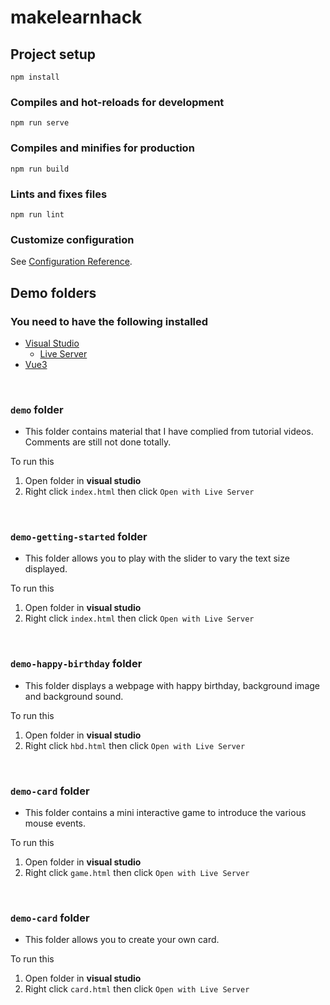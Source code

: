 # makelearnhack

## Project setup
```
npm install
```

### Compiles and hot-reloads for development
```
npm run serve
```

### Compiles and minifies for production
```
npm run build
```

### Lints and fixes files
```
npm run lint
```

### Customize configuration
See [Configuration Reference](https://cli.vuejs.org/config/).

## Demo folders
### You need to have the following installed
- [Visual Studio](https://visualstudio.microsoft.com/downloads/)
    - [Live Server](https://marketplace.visualstudio.com/items?itemName=ritwickdey.LiveServer)
- [Vue3](https://cli.vuejs.org/guide/installation.html)

<br>

### ```demo``` folder
- This folder contains material that I have complied from tutorial videos. Comments are still not done totally.

To run this
1. Open folder in **visual studio**
2. Right click ```index.html``` then click ```Open with Live Server```

<br>

### ```demo-getting-started``` folder
- This folder allows you to play with the slider to vary the text size displayed.

To run this
1. Open folder in **visual studio**
2. Right click ```index.html``` then click ```Open with Live Server```

<br>

### ```demo-happy-birthday``` folder
- This folder displays a webpage with happy birthday, background image and background sound.

To run this
1. Open folder in **visual studio**
2. Right click ```hbd.html``` then click ```Open with Live Server```

<br>

### ```demo-card``` folder
- This folder contains a mini interactive game to introduce the various mouse events.

To run this
1. Open folder in **visual studio**
2. Right click ```game.html``` then click ```Open with Live Server```

<br>

### ```demo-card``` folder
- This folder allows you to create your own card.

To run this
1. Open folder in **visual studio**
2. Right click ```card.html``` then click ```Open with Live Server```
